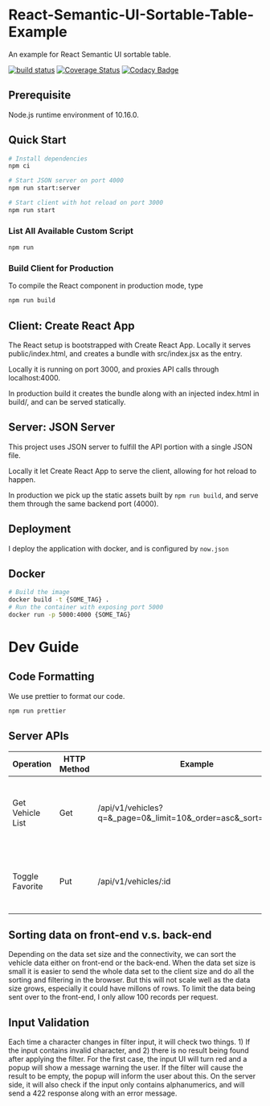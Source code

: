 # React-Semantic-UI-Sortable-Table-Example
An example for React Semantic UI sortable table.

[![build status](https://img.shields.io/travis/gges5110/React-Semantic-UI-Sortable-Table-Example/master.svg)](https://travis-ci.org/gges5110/React-Semantic-UI-Sortable-Table-Example)
[![Coverage Status](https://coveralls.io/repos/github/gges5110/React-Semantic-UI-Sortable-Table-Example/badge.svg?branch=master&service=github)](https://coveralls.io/github/gges5110/React-Semantic-UI-Sortable-Table-Example?branch=master)
[![Codacy Badge](https://api.codacy.com/project/badge/Grade/a5f2bc2a9a8944549c95a17de5d863e9)](https://www.codacy.com/app/gges5110/React-Semantic-UI-Sortable-Table-Example?utm_source=github.com&amp;utm_medium=referral&amp;utm_content=gges5110/React-Semantic-UI-Sortable-Table-Example&amp;utm_campaign=Badge_Grade)

## Prerequisite
Node.js runtime environment of 10.16.0.

## Quick Start
```bash
# Install dependencies
npm ci

# Start JSON server on port 4000
npm run start:server

# Start client with hot reload on port 3000
npm run start
```

### List All Available Custom Script
```bash
npm run
```

### Build Client for Production
To compile the React component in production mode, type
```bash
npm run build
```

## Client: Create React App
The React setup is bootstrapped with Create React App. Locally it serves public/index.html, and creates a bundle with src/index.jsx as the entry.

Locally it is running on port 3000, and proxies API calls through localhost:4000.

In production build it creates the bundle along with an injected index.html in build/, and can be served statically.

## Server: JSON Server
This project uses JSON server to fulfill the API portion with a single JSON file.

Locally it let Create React App to serve the client, allowing for hot reload to happen.

In production we pick up the static assets built by `npm run build`, and serve them through the same backend port (4000).

## Deployment
I deploy the application with docker, and is configured by `now.json`

## Docker
```bash
# Build the image
docker build -t {SOME_TAG} .
# Run the container with exposing port 5000
docker run -p 5000:4000 {SOME_TAG}
```

# Dev Guide

## Code Formatting 
We use prettier to format our code.
```bash
npm run prettier
```


## Server APIs

| Operation         | HTTP Method   | Example           | Remarks       |
| ----------------- | ------------- | ----------------- | ------------- |
| Get Vehicle List  | Get           | /api/v1/vehicles?q=&_page=0&_limit=10&_order=asc&_sort=package  | Available query params: q, _offset, _limit, _order, _sort. |
| Toggle Favorite   | Put           | /api/v1/vehicles/:id | Requires to send the JSON formatted vehicle in the body.  |

## Sorting data on front-end v.s. back-end
Depending on the data set size and the connectivity, we can sort the vehicle data either on front-end or the back-end. When the data set size is small it is easier to send the whole data set to the client size and do all the sorting and filtering in the browser. But this will not scale well as the data size grows, especially it could have millons of rows. To limit the data being sent over to the front-end, I only allow 100 records per request.

## Input Validation
Each time a character changes in filter input, it will check two things. 1) If the input contains invalid character, and 2) there is no result being found after applying the filter. For the first case, the input UI will turn red and a popup will show a message warning the user. If the filter will cause the result to be empty, the popup will inform the user about this. On the server side, it will also check if the input only contains alphanumerics, and will send a 422 response along with an error message.
